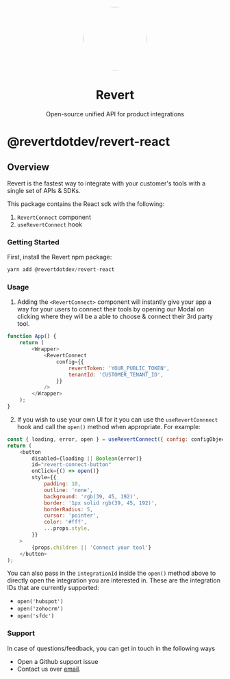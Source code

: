 <p align="center">
<img width="150" style="border-radius:75px;" src="https://res.cloudinary.com/dfcnic8wq/image/upload/v1673932396/Revert/Revert_logo_x5ysgh.png"/>
<h1 align="center"><b>Revert</b></h1>
<p align="center">
Open-source unified API for product integrations 
<br />
</p>

# @revertdotdev/revert-react

## Overview

Revert is the fastest way to integrate with your customer's tools with a single set of APIs & SDKs.

This package contains the React sdk with the following:

1. `RevertConnect` component
2. `useRevertConnect` hook

### Getting Started

First, install the Revert npm package:

```javascript
yarn add @revertdotdev/revert-react
```

### Usage

1. Adding the `<RevertConnect>` component will instantly give your app a way for your users to connect their tools by opening our Modal on clicking where they will be a able to choose & connect their 3rd party tool.

```javascript
function App() {
    return (
        <Wrapper>
            <RevertConnect
                config={{
                    revertToken: 'YOUR_PUBLIC_TOKEN',
                    tenantId: 'CUSTOMER_TENANT_ID',
                }}
            />
        </Wrapper>
    );
}
```

2. If you wish to use your own UI for it you can use the `useRevertConnnect` hook and call the `open()` method when appropriate. For example:

```javascript
const { loading, error, open } = useRevertConnect({ config: configObject });
return (
    <button
        disabled={loading || Boolean(error)}
        id="revert-connect-button"
        onClick={() => open()}
        style={{
            padding: 10,
            outline: 'none',
            background: 'rgb(39, 45, 192)',
            border: '1px solid rgb(39, 45, 192)',
            borderRadius: 5,
            cursor: 'pointer',
            color: '#fff',
            ...props.style,
        }}
    >
        {props.children || 'Connect your tool'}
    </button>
);
```

You can also pass in the `integrationId` inside the `open()` method above to directly open the integration you are interested in. These are the integration IDs that are currently supported:

-   `open('hubspot')`
-   `open('zohocrm')`
-   `open('sfdc')`

### Support

In case of questions/feedback, you can get in touch in the following ways

-   Open a Github support issue
-   Contact us over [email](mailto:jatin@revert.dev).
